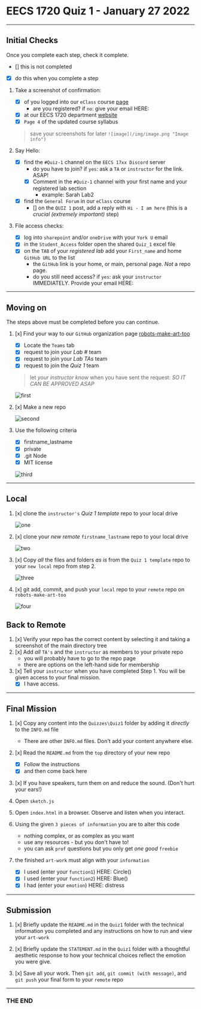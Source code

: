 # EECS 1720 Quiz 1 - January 27 2022

---

## Initial Checks

Once you complete each step, check it complete.

- [] this is not completed
- [X] do this when you complete a step

1. Take a screenshot of confirmation:
   - [x] of you logged into our `eClass` course [page](https://eclass.yorku.ca/course/view.php?id=48978)
     - are you registered? if `no`: give your email HERE:
   - [x] at our EECS 1720 department [website](https://www.eecs.yorku.ca/course_archive/2021-22/W/1720/)
   - [x] `Page 4` of the updated course syllabus

   > save your screenshots for later
   > `![image](/img/image.png "Image info")`

2. Say Hello:
   - [x] find the `#Quiz-1` channel on the `EECS 17xx Discord` server
     - do you have to join? if `yes`: ask a `TA` or `instructor` for the link. ASAP!
     - [x] Comment in the `#Quiz-1` channel with your first name and your registered lab section
       - example: Sarah Lab2
   - [x] find the `General Forum` in our `eClass` course
     - [] on the `QUIZ 1` post, add a reply with `Hi - I am here` (this is a _crucial (extremely important)_ step)

3. File access checks:
   - [x] log into `sharepoint` and/or `oneDrive` with your `York U` email
   - [x] in the `Student_Access` folder open the shared `Quiz_1` excel file
   - [x] on the `TAB` of your _registered lab_ add your `First_name` and home `GitHub URL` to the list
     - the `GitHub` link is your home, or main, personal page. _Not_ a repo page.
     - do you still need access? if `yes`: ask your `instructor` IMMEDIATELY. Provide your email HERE:

---

## Moving on

The steps above must be completed before you can continue.

1. [x] Find your way to our `GitHub` organization page [robots-make-art-too](https://github.com/robots-make-art-too)
   - [x] Locate the `Teams` tab
   - [x] request to join your _Lab #_ team
   - [x] request to join your _Lab TAs_ team
   - [x] request to join the _Quiz 1_ team

   > let _your instructor know_ when you have sent the request: *SO IT CAN BE APPROVED ASAP*

   ![first](/img/join-team.png "Step 1: Join the team")

2. [x] Make a new repo

   ![second](/img/make-repo.png "Step 2: Create a Repo")

3. Use the following criteria
   - [x] firstname_lastname
   - [x] private
   - [x] .git Node
   - [x] MIT license

   ![third](/img/criteria.png "Step 3: You must follow this format")

---

## Local

1. [x] clone the `instructor's` _Quiz 1 template_ repo to your local drive

   ![one](/img/clone-instr.png "Step 1: Clone the template repo")

2. [x] clone your _new remote_ `firstname_lastname` repo to your local drive

   ![two](/img/clone_your.png "Step 2: Clone the template repo")

3. [x] Copy _all_ the files and folders _as is_ from the  `Quiz 1 template` repo to your `new local` repo from step 2.

   ![three](/img/copy.png "Step 3: Copy the template repo")

4. [x] git add, commit, and push your `local` repo to your `remote` repo on `robots-make-art-too`

   ![four](/img/send-remote.png "Step 4: Push to remote")

## Back to Remote

1. [x] Verify your repo has the correct content by selecting it and taking a screenshot of the main directory tree
2. [x] Add _all_ `TA's` and the `instructor` as members to your private repo
   - you will probably have to go to the repo page
   - there are options on the left-hand side for membership
3. [x] Tell your `instructor` when you have completed Step 1. You will be given access to your final mission.
      - [x] I have access.

---


## Final Mission

1. [x] Copy any content into the `Quizzes\Quiz1` folder by adding it _directly_ to the `INFO.md` file
   - There are other `INFO.md` files. Don't add your content anywhere else.

2. [x] Read the `README.md` from the `top` directory of your new repo
   - [x] Follow the instructions
   - [x] and then come back here

3. [x] If you have speakers, turn them on and reduce the sound. (Don't hurt your ears!)

4. Open `sketch.js`

5. Open `index.html` in a browser. Observe and listen when you interact.

6. Using the given `3 pieces of information` you are to alter this code
   - nothing complex, or as complex as you want
   - use any resources - but you don't have to!
   - you can ask `prof` questions but you only get _one good_ `freebie`

7. the finished `art-work` must align with your `information`
   - [x] I used (enter your `function1`) HERE: Circle()
   - [x] I used (enter your `function2`) HERE: Blue()
   - [x] I had (enter your `emotion`) HERE: distress

---

## Submission

1. [x] Briefly update the `README.md` in the `Quiz1` folder with the technical information you completed and any instructions on how to run and view your `art-work`

2. [x] Briefly update the `STATEMENT.md` in the `Quiz1` folder with a thoughtful aesthetic response to how your technical choices reflect the emotion you were give.

3. [x] Save all your work. Then `git add`, `git commit (with message)`, and `git push` your final form to your `remote` repo

---

### THE END
